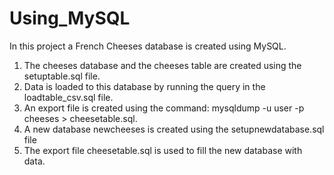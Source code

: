 # Using_MySQL

In this project a French Cheeses database is created using MySQL.

1. The cheeses database and the cheeses table are created using the setuptable.sql file.
2. Data is loaded to this database by running the query in the loadtable_csv.sql file.
3. An export file is created using the command: mysqldump -u user -p cheeses > cheesetable.sql.
4. A new database newcheeses is created using the setupnewdatabase.sql file
5. The export file cheesetable.sql is used to fill the new database with data.